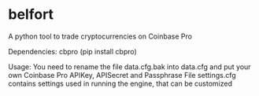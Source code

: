 # belfort
A python tool to trade cryptocurrencies on Coinbase Pro

Dependencies:
cbpro (pip install cbpro)

Usage:
You need to rename the file data.cfg.bak into data.cfg and put your own Coinbase Pro APIKey, APISecret and Passphrase
File settings.cfg contains settings used in running the engine, that can be customized
